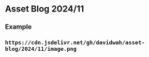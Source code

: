 # Asset Blog 2024/11

## Example
## `https://cdn.jsdelivr.net/gh/davidwah/asset-blog/2024/11/image.png`
